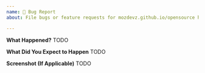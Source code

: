 ```yaml
---
name: 🐛 Bug Report
about: File bugs or feature requests for mozdevz.github.io/opensource here.

---
```


**What Happened?**
TODO

**What Did You Expect to Happen**
TODO

**Screenshot (If Applicable)**
TODO
